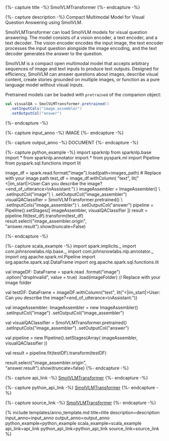 {%- capture title -%}
SmolVLMTransformer
{%- endcapture -%}

{%- capture description -%}
Compact Multimodal Model for Visual Question Answering using SmolVLM.

SmolVLMTransformer can load SmolVLM models for visual question answering. The model consists of a vision encoder, a text encoder, and a text decoder. The vision encoder encodes the input image, the text encoder processes the input question alongside the image encoding, and the text decoder generates the answer to the question.

SmolVLM is a compact open multimodal model that accepts arbitrary sequences of image and text inputs to produce text outputs. Designed for efficiency, SmolVLM can answer questions about images, describe visual content, create stories grounded on multiple images, or function as a pure language model without visual inputs.

Pretrained models can be loaded with `pretrained` of the companion object:

```scala
val visualQA = SmolVLMTransformer.pretrained()
  .setInputCols("image_assembler")
  .setOutputCol("answer")
```
{%- endcapture -%}

{%- capture input_anno -%}
IMAGE
{%- endcapture -%}

{%- capture output_anno -%}
DOCUMENT
{%- endcapture -%}

{%- capture python_example -%}
import sparknlp
from sparknlp.base import *
from sparknlp.annotator import *
from pyspark.ml import Pipeline
from pyspark.sql.functions import lit

image_df = spark.read.format("image").load(path=images_path) # Replace with your image path
test_df = image_df.withColumn(
    "text",
    lit("<|im_start|>User:<image>Can you describe the image?<end_of_utterance>\nAssistant:")
)
imageAssembler = ImageAssembler() \\
    .setInputCol("image") \\
    .setOutputCol("image_assembler")
visualQAClassifier = SmolVLMTransformer.pretrained() \\
    .setInputCols("image_assembler") \\
    .setOutputCol("answer")
pipeline = Pipeline().setStages([
    imageAssembler,
    visualQAClassifier
])
result = pipeline.fit(test_df).transform(test_df)
result.select("image_assembler.origin", "answer.result").show(truncate=False)

{%- endcapture -%}

{%- capture scala_example -%}
import spark.implicits._
import com.johnsnowlabs.nlp.base._
import com.johnsnowlabs.nlp.annotator._
import org.apache.spark.ml.Pipeline
import org.apache.spark.sql.DataFrame
import org.apache.spark.sql.functions.lit

val imageDF: DataFrame = spark.read
  .format("image")
  .option("dropInvalid", value = true)
  .load(imageFolder) // Replace with your image folder

val testDF: DataFrame = imageDF.withColumn("text", lit("<|im_start|>User:<image>Can you describe the image?<end_of_utterance>\nAssistant:"))

val imageAssembler: ImageAssembler = new ImageAssembler()
   .setInputCol("image")
   .setOutputCol("image_assembler")

val visualQAClassifier = SmolVLMTransformer.pretrained()
   .setInputCols("image_assembler")
   .setOutputCol("answer")

val pipeline = new Pipeline().setStages(Array(
  imageAssembler,
  visualQAClassifier
))

val result = pipeline.fit(testDF).transform(testDF)

result.select("image_assembler.origin", "answer.result").show(truncate=false)
{%- endcapture -%}

{%- capture api_link -%}
[SmolVLMTransformer](/api/com/johnsnowlabs/nlp/annotators/cv/SmolVLMTransformer)
{%- endcapture -%}

{%- capture python_api_link -%}
[SmolVLMTransformer](/api/python/reference/autosummary/sparknlp/annotator/cv/smolvlm_transformer/index.html#sparknlp.annotator.cv.smolvlm_transformer.SmolVLMTransformer)
{%- endcapture -%}

{%- capture source_link -%}
[SmolVLMTransformer](https://github.com/JohnSnowLabs/spark-nlp/tree/master/src/main/scala/com/johnsnowlabs/nlp/annotators/cv/SmolVLMTransformer.scala)
{%- endcapture -%}

{% include templates/anno_template.md
title=title
description=description
input_anno=input_anno
output_anno=output_anno
python_example=python_example
scala_example=scala_example
api_link=api_link
python_api_link=python_api_link
source_link=source_link
%}